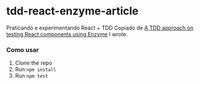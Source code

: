# tdd-react-enzyme-article

Praticando e experimentando React + TDD
Copiado de [A TDD approach on testing React components using Enzyme](http://thereignn.ghost.io/a-step-by-step-tdd-approach-on-testing-react-components-using-enzyme/) I wrote.

### Como usar

1. Clone the repo
2. Run `npm install`
3. Run `npm test`
